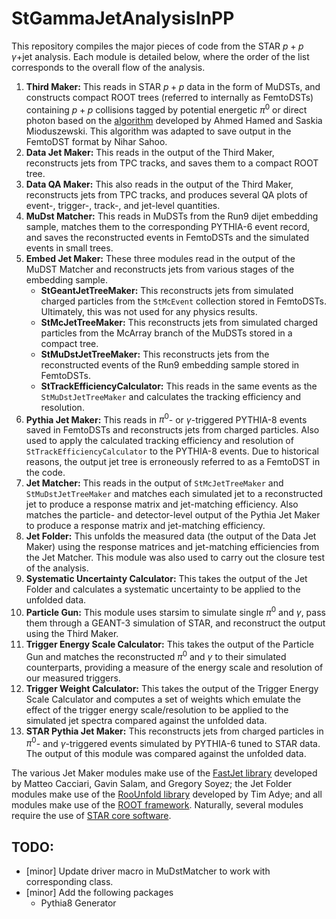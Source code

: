 # StGammaJetAnalysisInPP

This repository compiles the major pieces of code from the STAR $p+p$ $\gamma$+jet analysis. Each module is detailed below, where the order of the list corresponds to the overall flow of the analysis.

  1. **Third Maker:** This reads in STAR $p+p$ data in the form of MuDSTs, and constructs compact ROOT trees (referred to internally as FemtoDSTs) containing $p+p$ collisions tagged by potential energetic $\pi^{0}$ or direct photon based on the [algorithm](https://doi.org/10.1103/PhysRevC.82.034909) developed by Ahmed Hamed and Saskia Mioduszewski. This algorithm was adapted to save output in the FemtoDST format by Nihar Sahoo.
  2. **Data Jet Maker:** This reads in the output of the Third Maker, reconstructs jets from TPC tracks, and saves them to a compact ROOT tree.
  3. **Data QA Maker:** This also reads in the output of the Third Maker, reconstructs jets from TPC tracks, and produces several QA plots of event-, trigger-, track-, and jet-level quantities.
  4. **MuDst Matcher:** This reads in MuDSTs from the Run9 dijet embedding sample, matches them to the corresponding PYTHIA-6 event record, and saves the reconstructed events in FemtoDSTs and the simulated events in small trees.
  5. **Embed Jet Maker:** These three modules read in the output of the MuDST Matcher and reconstructs jets from various stages of the embedding sample.
     - **StGeantJetTreeMaker:** This reconstructs jets from simulated charged particles from the `StMcEvent` collection stored in FemtoDSTs. Ultimately, this was not used for any physics results.
     - **StMcJetTreeMaker:** This reconstructs jets from simulated charged particles from the McArray branch of the MuDSTs stored in a compact tree. 
     - **StMuDstJetTreeMaker:** This reconstructs jets from the reconstructed events of the Run9 embedding sample stored in FemtoDSTs.
     - **StTrackEfficiencyCalculator:** This reads in the same events as the `StMuDstJetTreeMaker` and calculates the tracking efficiency and resolution.
  6. **Pythia Jet Maker:** This reads in $\pi^{0}$- or $\gamma$-triggered PYTHIA-8 events saved in FemtoDSTs and reconstructs jets from charged particles. Also used to apply the calculated tracking efficiency and resolution of `StTrackEfficiencyCalculator` to the PYTHIA-8 events. Due to historical reasons, the output jet tree is erroneously referred to as a FemtoDST in the code.
  7. **Jet Matcher:** This reads in the output of `StMcJetTreeMaker` and `StMuDstJetTreeMaker` and matches each simulated jet to a reconstructed jet to produce a response matrix and jet-matching efficiency. Also matches the particle- and detector-level output of the Pythia Jet Maker to produce a response matrix and jet-matching efficiency.
  8. **Jet Folder:** This unfolds the measured data (the output of the Data Jet Maker) using the response matrices and jet-matching efficiencies from the Jet Matcher. This module was also used to carry out the closure test of the analysis.
  9. **Systematic Uncertainty Calculator:** This takes the output of the Jet Folder and calculates a systematic uncertainty to be applied to the unfolded data.
  10. **Particle Gun:** This module uses starsim to simulate single $\pi^{0}$ and $\gamma$, pass them through a GEANT-3 simulation of STAR, and reconstruct the output using the Third Maker.
  11. **Trigger Energy Scale Calculator:** This takes the output of the Particle Gun and matches the reconstructed $\pi^{0}$ and $\gamma$ to their simulated counterparts, providing a measure of the energy scale and resolution of our measured triggers.
  12. **Trigger Weight Calculator:** This takes the output of the Trigger Energy Scale Calculator and computes a set of weights which emulate the effect of the trigger energy scale/resolution to be applied to the simulated jet spectra compared against the unfolded data.
  13. **STAR Pythia Jet Maker:** This reconstructs jets from charged particles in $\pi^{0}$- and $\gamma$-triggered events simulated by PYTHIA-6 tuned to STAR data. The output of this module was compared against the unfolded data.

The various Jet Maker modules make use of the [FastJet library](http://fastjet.fr) developed by Matteo Cacciari, Gavin Salam, and Gregory Soyez; the Jet Folder modules make use of the [RooUnfold library](https://gitlab.cern.ch/RooUnfold/RooUnfold) developed by Tim Adye; and all modules make use of the [ROOT framework](https://root.cern.ch). Naturally, several modules require the use of [STAR core software](https://github.com/star-bnl).

## **TODO:**
  - [minor] Update driver macro in MuDstMatcher to work with corresponding class.
  - [minor] Add the following packages
    - Pythia8 Generator
